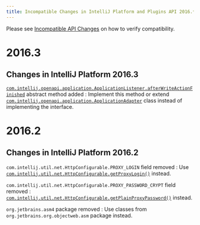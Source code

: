```yaml
---
title: Incompatible Changes in IntelliJ Platform and Plugins API 2016.*
---
```


<!--
See the note on how to document new problems on the main page reference_guide/api_changes_list.md 
-->

Please see [Incompatible API Changes](/reference_guide/api_changes_list.md) on how to verify compatibility.

# 2016.3 

## Changes in IntelliJ Platform 2016.3

[`com.intellij.openapi.application.ApplicationListener.afterWriteActionFinished`](upsource:///platform/core-api/src/com/intellij/openapi/application/ApplicationListener.java?nav=1481:1505:focused&line=45) abstract method added
: Implement this method or extend [`com.intellij.openapi.application.ApplicationAdapter`](upsource:////platform/core-api/src/com/intellij/openapi/application/ApplicationAdapter.java) class instead of implementing the interface.


# 2016.2 

## Changes in IntelliJ Platform 2016.2

`com.intellij.util.net.HttpConfigurable.PROXY_LOGIN` field removed
: Use [`com.intellij.util.net.HttpConfigurable.getProxyLogin()`](upsource:///platform/platform-api/src/com/intellij/util/net/HttpConfigurable.java) instead.

`com.intellij.util.net.HttpConfigurable.PROXY_PASSWORD_CRYPT` field removed
: [`com.intellij.util.net.HttpConfigurable.getPlainProxyPassword()`](upsource:///platform/platform-api/src/com/intellij/util/net/HttpConfigurable.java) instead.

`org.jetbrains.asm4` package removed
: Use classes from `org.jetbrains.org.objectweb.asm` package instead.